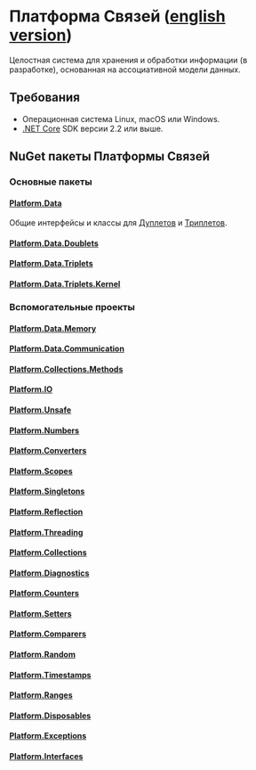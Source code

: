 # Платформа Связей ([english version](index.html))
Целостная система для хранения и обработки информации (в разработке), основанная на ассоциативной модели данных.

## Требования
* Операционная система Linux, macOS или Windows.
* [.NET Core](https://www.microsoft.com/net) SDK версии 2.2 или выше.

## NuGet пакеты Платформы Связей

### Основные пакеты

#### [Platform.Data](https://github.com/linksplatform/Data)
Общие интерфейсы и классы для [Дуплетов](https://github.com/linksplatform/Data.Doublets) и [Триплетов](https://github.com/linksplatform/Data.Triplets).

#### [Platform.Data.Doublets](https://github.com/linksplatform/Data.Doublets)
#### [Platform.Data.Triplets](https://github.com/linksplatform/Data.Triplets)
#### [Platform.Data.Triplets.Kernel](https://github.com/linksplatform/Data.Triplets.Kernel)

### Вспомогательные проекты

#### [Platform.Data.Memory](https://github.com/linksplatform/Memory)
#### [Platform.Data.Communication](https://github.com/linksplatform/Communication)
#### [Platform.Collections.Methods](https://github.com/linksplatform/Collections.Methods)
#### [Platform.IO](https://github.com/linksplatform/IO)
#### [Platform.Unsafe](https://github.com/linksplatform/Unsafe)
#### [Platform.Numbers](https://github.com/linksplatform/Numbers)
#### [Platform.Converters](https://github.com/linksplatform/Converters)
#### [Platform.Scopes](https://github.com/linksplatform/Scopes)
#### [Platform.Singletons](https://github.com/linksplatform/Singletons)
#### [Platform.Reflection](https://github.com/linksplatform/Reflection)
#### [Platform.Threading](https://github.com/linksplatform/Threading)
#### [Platform.Collections](https://github.com/linksplatform/Collections)
#### [Platform.Diagnostics](https://github.com/linksplatform/Diagnostics)
#### [Platform.Counters](https://github.com/linksplatform/Counters)
#### [Platform.Setters](https://github.com/linksplatform/Setters)
#### [Platform.Comparers](https://github.com/linksplatform/Comparers)
#### [Platform.Random](https://github.com/linksplatform/Random)
#### [Platform.Timestamps](https://github.com/linksplatform/Timestamps)
#### [Platform.Ranges](https://github.com/linksplatform/Ranges)
#### [Platform.Disposables](https://github.com/linksplatform/Disposables)
#### [Platform.Exceptions](https://github.com/linksplatform/Exceptions)
#### [Platform.Interfaces](https://github.com/linksplatform/Interfaces)
